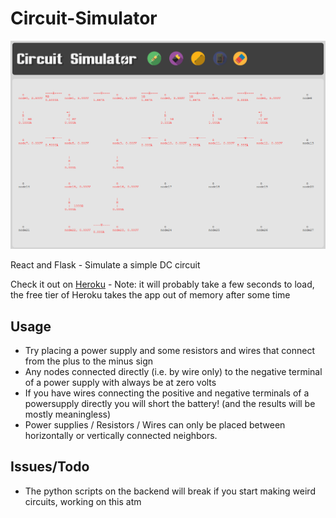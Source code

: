 # Circuit-Simulator

![image of the circuit simulator web application - a circuit grid on the bottoms and icons on top to customize it](/react_client/src/icons/readmeimage.png?raw=true "Web App Picture")

React and Flask - Simulate a simple DC circuit

Check it out on [Heroku](https://circuit-simulator.herokuapp.com/) - Note: it will probably take a few seconds to load, the free tier of Heroku takes the app out of memory after some time

## Usage
* Try placing a power supply and some resistors and wires that connect from the plus to the minus sign
* Any nodes connected directly (i.e. by wire only) to the negative terminal of a power supply with always be at zero volts
* If you have wires connecting the positive and negative terminals of a powersupply directly you will short the battery! (and the results will be mostly meaningless)
* Power supplies / Resistors / Wires can only be placed between horizontally or vertically connected neighbors.

## Issues/Todo
* The python scripts on the backend will break if you start making weird circuits, working on this atm 
